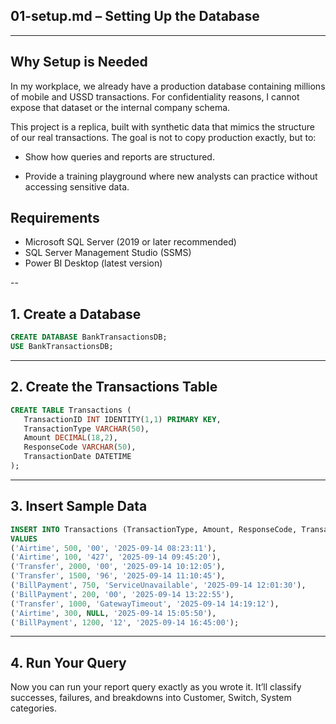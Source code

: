## 01-setup.md – Setting Up the Database
---
## Why Setup is Needed

In my workplace, we already have a production database containing millions of mobile and USSD transactions.
For confidentiality reasons, I cannot expose that dataset or the internal company schema.

This project is a replica, built with synthetic data that mimics the structure of our real transactions.
The goal is not to copy production exactly, but to:

- Show how queries and reports are structured.

- Provide a training playground where new analysts can practice without accessing sensitive data.

## Requirements
- Microsoft SQL Server (2019 or later recommended)
- SQL Server Management Studio (SSMS)
- Power BI Desktop (latest version)

--
## 1. Create a Database
```sql
CREATE DATABASE BankTransactionsDB;
USE BankTransactionsDB;
```
---
## 2. Create the Transactions Table
 ```sql
CREATE TABLE Transactions (
    TransactionID INT IDENTITY(1,1) PRIMARY KEY,
    TransactionType VARCHAR(50),
    Amount DECIMAL(18,2),
    ResponseCode VARCHAR(50),
    TransactionDate DATETIME
);
```
---
## 3. Insert Sample Data
```sql
INSERT INTO Transactions (TransactionType, Amount, ResponseCode, TransactionDate)
VALUES
('Airtime', 500, '00', '2025-09-14 08:23:11'),
('Airtime', 100, '427', '2025-09-14 09:45:20'),
('Transfer', 2000, '00', '2025-09-14 10:12:05'),
('Transfer', 1500, '96', '2025-09-14 11:10:45'),
('BillPayment', 750, 'ServiceUnavailable', '2025-09-14 12:01:30'),
('BillPayment', 200, '00', '2025-09-14 13:22:55'),
('Transfer', 1000, 'GatewayTimeout', '2025-09-14 14:19:12'),
('Airtime', 300, NULL, '2025-09-14 15:05:50'),
('BillPayment', 1200, '12', '2025-09-14 16:45:00');
```
----

## 4. Run Your Query

Now you can run your report query exactly as you wrote it. It’ll classify successes, failures, and breakdowns into Customer, Switch, System categories.






